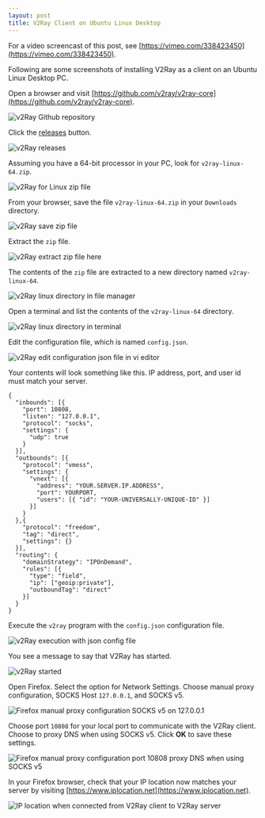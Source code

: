```yaml
---
layout: post
title: V2Ray Client on Ubuntu Linux Desktop
---
```


For a video screencast of this post, see [https://vimeo.com/338423450](https://vimeo.com/338423450).

Following are some screenshots of installing V2Ray as a client on an Ubuntu Linux Desktop PC.

Open a browser and visit [https://github.com/v2ray/v2ray-core](https://github.com/v2ray/v2ray-core).

![v2Ray Github repository](/images/ss354.png)

Click the [releases](https://github.com/v2ray/v2ray-core/releases) button.

![v2Ray releases](/images/ss355.png)

Assuming you have a 64-bit processor in your PC, look for `v2ray-linux-64.zip`.

![v2Ray for Linux zip file](/images/ss356.png)

From your browser, save the file `v2ray-linux-64.zip` in your `Downloads` directory.

![v2Ray save zip file](/images/ss357.png)

Extract the `zip` file.

![v2Ray extract zip file here](/images/ss358.png)

The contents of the `zip` file are extracted to a new directory named `v2ray-linux-64`.

![v2Ray linux directory in file manager](/images/ss359.png)

Open a terminal and list the contents of the  `v2ray-linux-64` directory.

![v2Ray linux directory in terminal](/images/ss360.png)

Edit the configuration file, which is named `config.json`.

![v2Ray edit configuration json file in vi editor](/images/ss361.png)

Your contents will look something like this. IP address, port, and user id must match your server.

```
{
  "inbounds": [{
    "port": 10808, 
    "listen": "127.0.0.1",
    "protocol": "socks",
    "settings": {
      "udp": true
    }
  }],
  "outbounds": [{
    "protocol": "vmess",
    "settings": {
      "vnext": [{
        "address": "YOUR.SERVER.IP.ADDRESS", 
        "port": YOURPORT,
        "users": [{ "id": "YOUR-UNIVERSALLY-UNIQUE-ID" }]
      }]
    }
  },{
    "protocol": "freedom",
    "tag": "direct",
    "settings": {}
  }],
  "routing": {
    "domainStrategy": "IPOnDemand",
    "rules": [{
      "type": "field",
      "ip": ["geoip:private"],
      "outboundTag": "direct"
    }]
  }
}
```

Execute the `v2ray` program with the `config.json` configuration file.

![v2Ray execution with json config file](/images/ss362.png)

You see a message to say that V2Ray has started.

![v2Ray started](/images/ss363.png)

Open Firefox. Select the option for Network Settings. Choose manual proxy configuration, SOCKS Host `127.0.0.1`, and SOCKS v5.

![Firefox manual proxy configuration SOCKS v5 on 127.0.0.1](/images/ss364.png)

Choose port `10808` for your local port to communicate with the V2Ray client. Choose to proxy DNS when using SOCKS v5. Click **OK** to save these settings.

![Firefox manual proxy configuration port 10808 proxy DNS when using SOCKS v5](/images/ss365.png)

In your Firefox browser, check that your IP location now matches your server by visiting [https://www.iplocation.net](https://www.iplocation.net).

![IP location when connected from V2Ray client to V2Ray server](/images/ss366.png)
